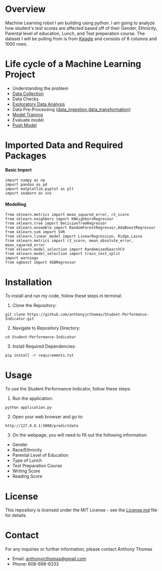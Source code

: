 # Overview
Machine Learning robot I am building using python. I am going to analyze how student's test scores are affected based off of their Gender, Ethnicity, Parental level of education, Lunch, and Test preperation course. The dataset I will be pulling from is from [Kaggle](https://www.kaggle.com/datasets/spscientist/students-performance-in-exams?datasetId=74977) and consists of 8 columns and 1000 rows.

# Life cycle of a Machine Learning Project
* Understanding the problem
* [Data Collection](notebook/data/stud.csv)
* Data Checks 
* [Exploratory Data Analysis](<notebook/Exploratory Data Analysis.ipynb>)
* Data Pre-Processing ([data_ingestion](src/components/data_ingestion.py),[data_transformation](src/components/data_transformation.py))
* [Model Training](src/components/model_trainer.py)
* Evaluate model
* [Push Model](app.py)

# Imported Data and Required Packages
#### Basic Import
```
import numpy as np
import pandas as pd
import matplotlib.pyplot as plt 
import seaborn as sns
```
#### Modelling
```
from sklearn.metrics import mean_squared_error, r2_score
from sklearn.neighbors import KNeighborsRegressor
from sklearn.tree import DecisionTreeRegressor
from sklearn.ensemble import RandomForestRegressor,AdaBoostRegressor
from sklearn.svm import SVR
from sklearn.linear_model import LinearRegression, Ridge,Lasso
from sklearn.metrics import r2_score, mean_absolute_error, mean_squared_error
from sklearn.model_selection import RandomizedSearchCV
from sklearn.model_selection import train_test_split
import warnings
from xgboost import XGBRegressor
```

# Installation
To install and run my code, follow these steps in terminal:
1. Clone the Repository:
```
git clone https://github.com/anthonyjcthomas/Student-Performance-Indicator.git
```
2. Navigate to Repository Directory:
```
cd Student-Performance-Indicator
```
3. Install Required Dependencies:
```
pip install -r requirements.txt
```

# Usage
To use the Student Performance Indicator, follow these steps:
1. Run the application:
```
python application.py
```
2. Open your web browser and go to:
```
http://127.0.0.1:5000/predictdata
```
3. On the webpage, you will need to fill out the following information:
* Gender
* Race/Ethnicity
* Parental Level of Education
* Type of Lunch
* Test Preparation Course
* Writing Score
* Reading Score
# License
This repository is licensed under the MIT License - see the [License.md](License.md) file for details.

# Contact
For any inquiries or further information, please contact Anthony Thomas
* Email: anthonyjcthomas@gmail.com
* Phone: 608-698-6333


